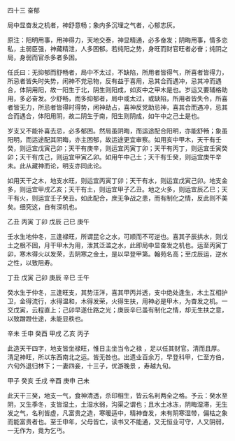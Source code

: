 四十三    奋郁

局中显奋发之机者，神舒意畅；象内多沉埋之气者，心郁志灰。

原注：阳明用事，用神得力，天地交泰，神显精通，必多奋发；阴晦用事，情多恋私，主弱臣强，神藏精泄，人多困郁。若纯阳之势，身旺而财官旺者必奋；纯阴之局，身弱而官杀多者多困。

任氏曰：无抑郁而舒畅者，局中不太过，不缺陷，所用者皆得气，所喜者皆得力，所忌者皆失时失势，闲神不党忌物，反有益于喜用，忌其合而遇冲，忌其冲而遇合，体阴用阳，故一阳生于北，阴生则阳成，如亥中之甲木是也。岁运又要辅格助用，多必奋发。少舒畅，而多抑郁者，局中或太过，或缺陷，所用者皆失令，所喜者皆无力，所忌者皆得时得势，闲神劫占，喜神反党助忌神，喜其合而遇冲，忌其合而遇合，体阳用阴，故二阴生于南，阳生则阴成，如午中之己土是也。

岁支又不能补喜去忌，必多郁困。然局虽阴晦，而运途配合阳明，亦能舒畅；象虽阳明，而运途配其阴晦，亦主困郁，故运途更宜审察。如用亥中甲木，天干有壬癸，则运宜戊寅己卯；天干有庚辛，则运宜丙寅丁卯；天干有丙丁，则运宜壬寅癸卯；天干有戊己，则运宜甲寅乙卯。如用午中己土；天干有壬癸，则运宜庚午辛未。此从藏神而论，明支亦同此论。

如用天干之木，地支水旺，则运宜丙寅丁卯；天干有水，则运宜戊寅己卯。地支金多，则运宜甲戌乙亥；天干有土，则运宜甲子乙丑。地之火多，则运宜辰乙巳；天干有火，则运宜壬子癸丑。如此配合，庶无争战之患，而有制化之情，反此则不美矣。细究这，自有深机也。

乙丑 丙寅 丁卯 戊辰 己巳 庚午

壬水生地仲冬，三逢禄旺，所谓昆仑之水，可顺而不可逆也。喜其子辰拱水，则戊土之根不固，月干甲木为用，泄其泛滥之水，此即局中显奋发之机也。运至丙寅丁卯，寒木得火以发荣，去阴寒之金土，是以早登甲第。翰苑名高；至戊辰运，逆水之性，以致阻寿。

丁丑 戊寅 己卯 庚辰 辛巳 壬午

癸水生于仲冬，三逢旺支，其势汪洋，喜其甲丙并透，支中绝处逢生，木土互相护卫，金得流行，水得温和，木得发荣，火得生扶，用神必是甲木，为奋发之机。一交戊寅，云程直上；己卯早遂仕路之光；庚辰辛巳虽有制化之情，却无生扶之意，以致蹭蹬仕途，未能显秩也。

辛未 壬申 癸酉 甲戌 乙亥 丙子

此造天干四字，地支皆坐禄旺，惟日主坐当令之禄 ，足以任其财官。清而且厚。清足神旺，所以东西南北之运。皆无咎也。出遗业百余万，早登科甲，仁至方伯，六旬外退归林下；一妻四妾，十三子，优游晚景 ，寿越九旬。

甲子 癸亥 壬戌 辛酉 庚申 己未

此天干三癸，地支一气，食神清透，杀印相生，皆云名利两全之格。予云：癸水至阴，又生季冬，支皆湿土，土湿水弱，沟渠之谓也；且水土冰冻，阴晦湿滞，无生发之气，名利皆虚，凡富贵之造，寒暖适中，精神奋发，未有阴寒湿带，偏枯之象而能富贵者也。至壬申年，父母皆亡，读书又不能通，又无恒业可守，人又阴弱，一无作为，竟为乞丐。

